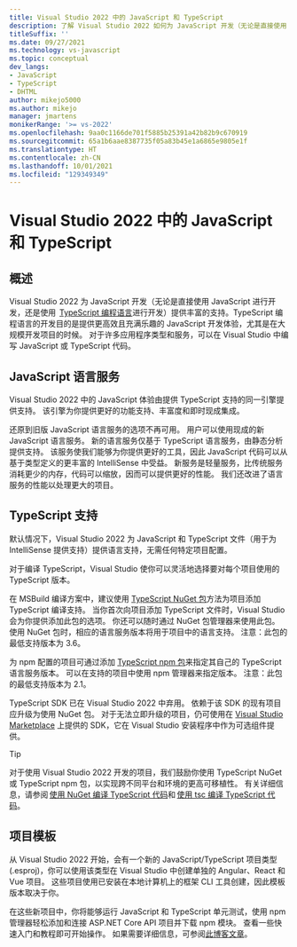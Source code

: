 ```yaml
---
title: Visual Studio 2022 中的 JavaScript 和 TypeScript
description: 了解 Visual Studio 2022 如何为 JavaScript 开发（无论是直接使用 JavaScript 进行开发，还是使用 TypeScript 编程语言进行开发）提供丰富的支持。
titleSuffix: ''
ms.date: 09/27/2021
ms.technology: vs-javascript
ms.topic: conceptual
dev_langs:
- JavaScript
- TypeScript
- DHTML
author: mikejo5000
ms.author: mikejo
manager: jmartens
monikerRange: '>= vs-2022'
ms.openlocfilehash: 9aa0c1166de701f5885b25391a42b82b9c670919
ms.sourcegitcommit: 65a1b6aae8387735f05a83b45e1a6865e9805e1f
ms.translationtype: HT
ms.contentlocale: zh-CN
ms.lasthandoff: 10/01/2021
ms.locfileid: "129349349"
---
```

# <a name="javascript-and-typescript-in-visual-studio-2022"></a>Visual Studio 2022 中的 JavaScript 和 TypeScript

## <a name="overview"></a>概述

Visual Studio 2022 为 JavaScript 开发（无论是直接使用 JavaScript 进行开发，还是使用  [TypeScript 编程语言](http://www.typescriptlang.org/)进行开发）提供丰富的支持。TypeScript 编程语言的开发目的是提供更高效且充满乐趣的 JavaScript 开发体验，尤其是在大规模开发项目的时候。 对于许多应用程序类型和服务，可以在 Visual Studio 中编写 JavaScript 或 TypeScript 代码。 

## <a name="javascript-language-service"></a>JavaScript 语言服务 

Visual Studio 2022 中的 JavaScript 体验由提供 TypeScript 支持的同一引擎提供支持。 该引擎为你提供更好的功能支持、丰富度和即时现成集成。 

还原到旧版 JavaScript 语言服务的选项不再可用。 用户可以使用现成的新 JavaScript 语言服务。 新的语言服务仅基于 TypeScript 语言服务，由静态分析提供支持。 该服务使我们能够为你提供更好的工具，因此 JavaScript 代码可以从基于类型定义的更丰富的 IntelliSense 中受益。 新服务是轻量服务，比传统服务消耗更少的内存，代码可以缩放，因而可以提供更好的性能。 我们还改进了语言服务的性能以处理更大的项目。 

## <a name="typescript-support"></a>TypeScript 支持 

默认情况下，Visual Studio 2022 为 JavaScript 和 TypeScript 文件（用于为 IntelliSense 提供支持）提供语言支持，无需任何特定项目配置。  

对于编译 TypeScript，Visual Studio 使你可以灵活地选择要对每个项目使用的 TypeScript 版本。 

在 MSBuild 编译方案中，建议使用 [TypeScript NuGet 包](https://www.nuget.org/packages/Microsoft.TypeScript.MSBuild)方法为项目添加 TypeScript 编译支持。 当你首次向项目添加 TypeScript 文件时，Visual Studio 会为你提供添加此包的选项。 你还可以随时通过 NuGet 包管理器来使用此包。 使用 NuGet 包时，相应的语言服务版本将用于项目中的语言支持。 注意：此包的最低支持版本为 3.6。 

为 npm 配置的项目可通过添加 [TypeScript npm 包](https://www.npmjs.com/package/typescript)来指定其自己的 TypeScript 语言服务版本。 可以在支持的项目中使用 npm 管理器来指定版本。 注意：此包的最低支持版本为 2.1。

TypeScript SDK 已在 Visual Studio 2022 中弃用。 依赖于该 SDK 的现有项目应升级为使用 NuGet 包。 对于无法立即升级的项目，仍可使用在 [Visual Studio Marketplace](https://marketplace.visualstudio.com/items?itemName=TypeScriptTeam.typescript-442) 上提供的 SDK，它在 Visual Studio 安装程序中作为可选组件提供。 

> [!TIP] 
> 对于使用 Visual Studio 2022 开发的项目，我们鼓励你使用 TypeScript NuGet 或 TypeScript npm 包，以实现跨不同平台和环境的更高可移植性。 有关详细信息，请参阅 [使用 NuGet 编译 TypeScript 代码](../javascript/compile-typescript-code-nuget.md)和 [使用 tsc 编译 TypeScript 代码](../javascript/compile-typescript-code-npm.md)。 

## <a name="project-templates"></a>项目模板 

从 Visual Studio 2022 开始，会有一个新的 JavaScript/TypeScript 项目类型 (.esproj)，你可以使用该类型在 Visual Studio 中创建单独的 Angular、React 和 Vue 项目。 这些项目使用已安装在本地计算机上的框架 CLI 工具创建，因此模板版本取决于你。  

在这些新项目中，你将能够运行 JavaScript 和 TypeScript 单元测试，使用 npm 管理器轻松添加和连接 ASP.NET Core API 项目并下载 npm 模块。 查看一些快速入门和教程即可开始操作。 如果需要详细信息，可参阅[此博客文章](https://devblogs.microsoft.com/visualstudio/the-new-javascript-typescript-experience-in-vs-2022-preview-3/)。